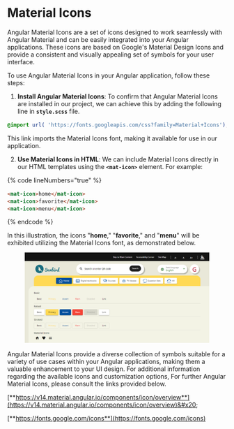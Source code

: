 # Material Icons

Angular Material Icons are a set of icons designed to work seamlessly with Angular Material and can be easily integrated into your Angular applications. These icons are based on Google's Material Design Icons and provide a consistent and visually appealing set of symbols for your user interface.

To use Angular Material Icons in your Angular application, follow these steps:

1. **Install Angular Material Icons**: To confirm that Angular Material Icons are installed in our project, we can achieve this by adding the following line in **`style.scss`** file.

```scss
@import url( 'https://fonts.googleapis.com/css?family=Material+Icons');
```

This link imports the Material Icons font, making it available for use in our application.

2. **Use Material Icons in HTML**: We can include Material Icons directly in our HTML templates using the **`<mat-icon>`** element. For example:

{% code lineNumbers="true" %}
```html
<mat-icon>home</mat-icon>
<mat-icon>favorite</mat-icon>
<mat-icon>menu</mat-icon>
```
{% endcode %}

In this illustration, the icons "**home**," "**favorite**," and "**menu**" will be exhibited utilizing the Material Icons font, as demonstrated below.

<figure><img src="../../../../.gitbook/assets/icons.webp" alt=""><figcaption></figcaption></figure>

Angular Material Icons provide a diverse collection of symbols suitable for a variety of use cases within your Angular applications, making them a valuable enhancement to your UI design. For additional information regarding the available icons and customization options, For further Angular Material Icons, please consult the links provided below.

[**https://v14.material.angular.io/components/icon/overview**](https://v14.material.angular.io/components/icon/overview)&#x20;

[**https://fonts.google.com/icons**](https://fonts.google.com/icons)
